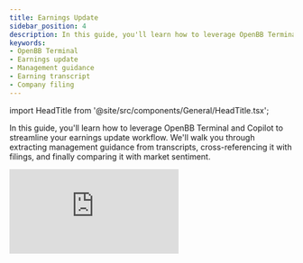 ```yaml
---
title: Earnings Update 
sidebar_position: 4
description: In this guide, you'll learn how to leverage OpenBB Terminal and Copilot to streamline your earnings update workflow. We'll walk you through extracting management guidance from transcripts, cross-referencing it with filings, and finally comparing it with market sentiment.
keywords:
- OpenBB Terminal
- Earnings update
- Management guidance
- Earning transcript
- Company filing
---
```


import HeadTitle from '@site/src/components/General/HeadTitle.tsx';

<HeadTitle title="Charts from raw data | OpenBB Terminal Docs" />

In this guide, you'll learn how to leverage OpenBB Terminal and Copilot to streamline your earnings update workflow. We'll walk you through extracting management guidance from transcripts, cross-referencing it with filings, and finally comparing it with market sentiment.

<div style={{display: 'flex', justifyContent: 'center'}}>
    <iframe
        style={{width: '800px', height: '450px', display: 'block', margin: '0 auto'}}
        src="https://www.youtube.com/embed/JTlyU6HdWjQ?si=epih1XCoHad9K5mL"
        title="YouTube video player"
        frameBorder="0"
        allow="accelerometer; autoplay; clipboard-write; encrypted-media; gyroscope; picture-in-picture; web-share"
    />
</div>
